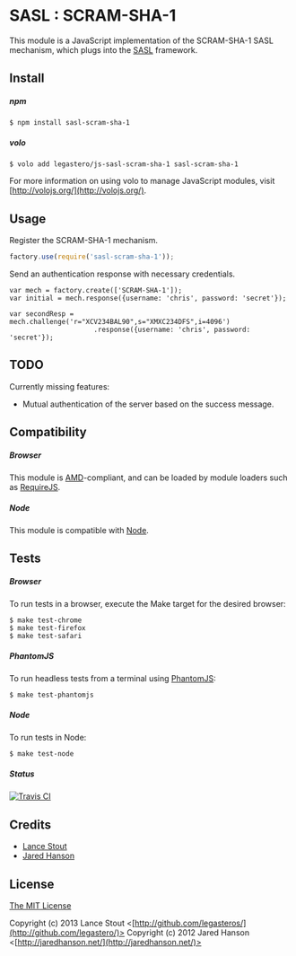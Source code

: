 # SASL : SCRAM-SHA-1

This module is a JavaScript implementation of the SCRAM-SHA-1 SASL mechanism,
which plugs into the [SASL](https://github.com/jaredhanson/js-sasl) framework.

## Install

##### npm

    $ npm install sasl-scram-sha-1

##### volo

    $ volo add legastero/js-sasl-scram-sha-1 sasl-scram-sha-1

For more information on using volo to manage JavaScript modules, visit [http://volojs.org/](http://volojs.org/).

## Usage

Register the SCRAM-SHA-1 mechanism.

```javascript
factory.use(require('sasl-scram-sha-1'));
```

Send an authentication response with necessary credentials.

```
var mech = factory.create(['SCRAM-SHA-1']);
var initial = mech.response({username: 'chris', password: 'secret'});

var secondResp = mech.challenge('r="XCV234BAL90",s="XMXC234DFS",i=4096')
                     .response({username: 'chris', password: 'secret'});
```

## TODO

Currently missing features:

- Mutual authentication of the server based on the success message.

## Compatibility

##### Browser

This module is [AMD](https://github.com/amdjs/amdjs-api)-compliant, and can be
loaded by module loaders such as [RequireJS](http://requirejs.org/).

##### Node

This module is compatible with [Node](http://nodejs.org/).

## Tests

##### Browser

To run tests in a browser, execute the Make target for the desired browser:

    $ make test-chrome
    $ make test-firefox
    $ make test-safari

##### PhantomJS

To run headless tests from a terminal using [PhantomJS](http://phantomjs.org/):

    $ make test-phantomjs

##### Node

To run tests in Node:

    $ make test-node
    
##### Status

[![Travis CI](https://secure.travis-ci.org/legastero/js-sasl-scram-sha-1.png)](http://travis-ci.org/legastero/js-sasl-scram-sha-1)

## Credits

  - [Lance Stout](http://github.com/legastero)
  - [Jared Hanson](http://github.com/jaredhanson)

## License

[The MIT License](http://opensource.org/licenses/MIT)

Copyright (c) 2013 Lance Stout <[http://github.com/legasteros/](http://github.com/legastero/)>
Copyright (c) 2012 Jared Hanson <[http://jaredhanson.net/](http://jaredhanson.net/)>
